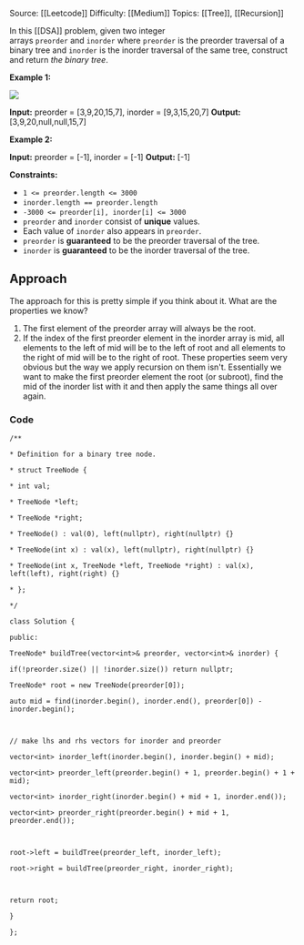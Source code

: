 Source: [[Leetcode]]
Difficulty: [[Medium]]
Topics: [[Tree]], [[Recursion]]

In this [[DSA]] problem, given two integer arrays `preorder` and `inorder` where `preorder` is the preorder traversal of a binary tree and `inorder` is the inorder traversal of the same tree, construct and return _the binary tree_.

**Example 1:**

![](https://assets.leetcode.com/uploads/2021/02/19/tree.jpg)

**Input:** preorder = [3,9,20,15,7], inorder = [9,3,15,20,7]
**Output:** [3,9,20,null,null,15,7]

**Example 2:**

**Input:** preorder = [-1], inorder = [-1]
**Output:** [-1]

**Constraints:**

- `1 <= preorder.length <= 3000`
- `inorder.length == preorder.length`
- `-3000 <= preorder[i], inorder[i] <= 3000`
- `preorder` and `inorder` consist of **unique** values.
- Each value of `inorder` also appears in `preorder`.
- `preorder` is **guaranteed** to be the preorder traversal of the tree.
- `inorder` is **guaranteed** to be the inorder traversal of the tree.

## Approach 
The approach for this is pretty simple if you think about it.
What are the properties we know?
1. The first element of the preorder array will always be the root.
2. If the index of the first preorder element in the inorder array is mid, all elements to the left of mid will be to the left of root and all elements to the right of mid will be to the right of root.
These properties seem very obvious but the way we apply recursion on them isn't.
Essentially we want to make the first preorder element the root (or subroot), find the mid of the inorder list with it and then apply the same things all over again.

### Code 
```
/**

* Definition for a binary tree node.

* struct TreeNode {

* int val;

* TreeNode *left;

* TreeNode *right;

* TreeNode() : val(0), left(nullptr), right(nullptr) {}

* TreeNode(int x) : val(x), left(nullptr), right(nullptr) {}

* TreeNode(int x, TreeNode *left, TreeNode *right) : val(x), left(left), right(right) {}

* };

*/

class Solution {

public:

TreeNode* buildTree(vector<int>& preorder, vector<int>& inorder) {

if(!preorder.size() || !inorder.size()) return nullptr;

TreeNode* root = new TreeNode(preorder[0]);

auto mid = find(inorder.begin(), inorder.end(), preorder[0]) - inorder.begin();

  

// make lhs and rhs vectors for inorder and preorder

vector<int> inorder_left(inorder.begin(), inorder.begin() + mid);

vector<int> preorder_left(preorder.begin() + 1, preorder.begin() + 1 + mid);

vector<int> inorder_right(inorder.begin() + mid + 1, inorder.end());

vector<int> preorder_right(preorder.begin() + mid + 1, preorder.end());

  

root->left = buildTree(preorder_left, inorder_left);

root->right = buildTree(preorder_right, inorder_right);

  

return root;

}

};
```
